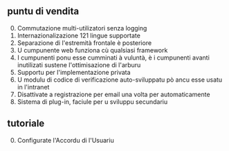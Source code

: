 ## puntu di vendita

0. Commutazione multi-utilizatori senza logging
1. Internazionalizazione 121 lingue supportate
2. Separazione di l'estremità frontale è posteriore
3. U cumpunente web funziona cù qualsiasi framework
4. I cumpunenti ponu esse cumminati à vuluntà, è i cumpunenti avanti inutilizati sustene l'ottimisazione di l'arburu
5. Supportu per l'implementazione privata
6. U modulu di codice di verificazione auto-sviluppatu pò ancu esse usatu in l'intranet
7. Disattivate a registrazione per email una volta per automaticamente
8. Sistema di plug-in, faciule per u sviluppu secundariu

## tutoriale

0. Configurate l'Accordu di l'Usuariu